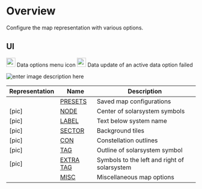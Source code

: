 # Overview
Configure the map representation with various options.
## UI
<img src="https://raw.githubusercontent.com/Risingson/eedocs/master/docs/images/Node-100_off.png" width="24" height="24" border="0" style="opacity:0.9;"> Data options menu icon
<img src="https://raw.githubusercontent.com/Risingson/eedocs/master/docs/images/NodeRed-100_on.png" width="24" height="24" border="0" style="opacity:0.9;"> Data update of an active data option failed

![enter image description here](https://raw.githubusercontent.com/Risingson/eedocs/master/docs/images/menus/data-displays.png)

| Representation| Name | Description |
|--|--|--|
| | [PRESETS](https://eedocs.readthedocs.io/en/latest/map/map-options-presets/) | Saved map configurations |
| [pic]| [NODE](https://eedocs.readthedocs.io/en/latest/map/map-options-node/) | Center of solarsystem symbols |
| [pic]| [LABEL](https://eedocs.readthedocs.io/en/latest/map/map-options-label/) | Text below system name|
|[pic]|  [SECTOR](https://eedocs.readthedocs.io/en/latest/map/map-options-sector/) | Background tiles |
|[pic]|  [CON](https://eedocs.readthedocs.io/en/latest/map/map-options-con/) | Constellation outlines |
| [pic]| [TAG](https://eedocs.readthedocs.io/en/latest/map/map-options-tag/) | Outline of solarsystem symbol |
|[pic]|  [EXTRA TAG](https://eedocs.readthedocs.io/en/latest/map/map-options-tag/) | Symbols to the left and right of solarsystem |
| | [MISC](https://eedocs.readthedocs.io/en/latest/map/map-options-misc/) | Miscellaneous map options |
<!--stackedit_data:
eyJoaXN0b3J5IjpbLTE4NzE5MDk1MzgsMTcwMjU4MzcxOSw1Mz
k4MDA5NDMsLTkxMDk1MjMyMl19
-->
